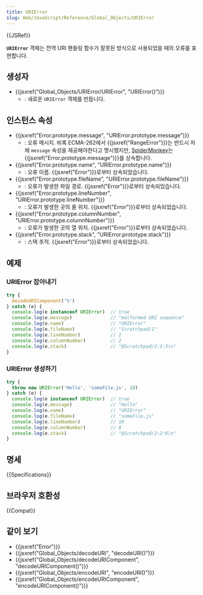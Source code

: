 ```yaml
---
title: URIError
slug: Web/JavaScript/Reference/Global_Objects/URIError
---
```

{{JSRef}}

**`URIError`** 객체는 전역 URI 핸들링 함수가 잘못된 방식으로 사용되었을 때의 오류를 표현합니다.

## 생성자

- {{jsxref("Global_Objects/URIError/URIError", "URIError()")}}
  - : 새로운 `URIError` 객체를 만듭니다.

## 인스턴스 속성

- {{jsxref("Error.prototype.message", "URIError.prototype.message")}}
  - : 오류 메시지. 비록 ECMA-262에서 {{jsxref("RangeError")}}는 반드시 자체 `message` 속성을 제공해야한다고 명시했지만,
    [SpiderMonkey](/ko/docs/Mozilla/Projects/SpiderMonkey)는 {{jsxref("Error.prototype.message")}}를 상속합니다.
- {{jsxref("Error.prototype.name", "URIError.prototype.name")}}
  - : 오류 이름. {{jsxref("Error")}}로부터 상속되었습니다.
- {{jsxref("Error.prototype.fileName", "URIError.prototype.fileName")}}
  - : 오류가 발생한 파일 경로. {{jsxref("Error")}}로부터 상속되었습니다.
- {{jsxref("Error.prototype.lineNumber", "URIError.prototype.lineNumber")}}
  - : 오류가 발생한 곳의 줄 위치. {{jsxref("Error")}}로부터 상속되었습니다.
- {{jsxref("Error.prototype.columnNumber", "URIError.prototype.columnNumber")}}
  - : 오류가 발생한 곳의 열 위치. {{jsxref("Error")}}로부터 상속되었습니다.
- {{jsxref("Error.prototype.stack", "URIError.prototype.stack")}}
  - : 스택 추적. {{jsxref("Error")}}로부터 상속되었습니다.

## 예제

### URIError 잡아내기

```js
try {
  decodeURIComponent('%')
} catch (e) {
  console.log(e instanceof URIError)  // true
  console.log(e.message)              // "malformed URI sequence"
  console.log(e.name)                 // "URIError"
  console.log(e.fileName)             // "Scratchpad/1"
  console.log(e.lineNumber)           // 2
  console.log(e.columnNumber)         // 2
  console.log(e.stack)                // "@Scratchpad/2:2:3\n"
}
```

### URIError 생성하기

```js
try {
  throw new URIError('Hello', 'someFile.js', 10)
} catch (e) {
  console.log(e instanceof URIError)  // true
  console.log(e.message)              // "Hello"
  console.log(e.name)                 // "URIError"
  console.log(e.fileName)             // "someFile.js"
  console.log(e.lineNumber)           // 10
  console.log(e.columnNumber)         // 0
  console.log(e.stack)                // "@Scratchpad/2:2:9\n"
}
```

## 명세

{{Specifications}}

## 브라우저 호환성

{{Compat}}

## 같이 보기

- {{jsxref("Error")}}
- {{jsxref("Global_Objects/decodeURI", "decodeURI()")}}
- {{jsxref("Global_Objects/decodeURIComponent", "decodeURIComponent()")}}
- {{jsxref("Global_Objects/encodeURI", "encodeURI()")}}
- {{jsxref("Global_Objects/encodeURIComponent", "encodeURIComponent()")}}
